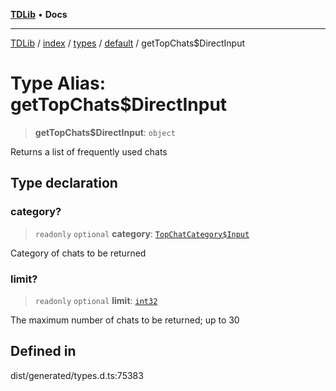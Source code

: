 [**TDLib**](../../../../../../README.md) • **Docs**

***

[TDLib](../../../../../../modules.md) / [index](../../../../../README.md) / [types](../../../README.md) / [default](../README.md) / getTopChats$DirectInput

# Type Alias: getTopChats$DirectInput

> **getTopChats$DirectInput**: `object`

Returns a list of frequently used chats

## Type declaration

### category?

> `readonly` `optional` **category**: [`TopChatCategory$Input`](TopChatCategory$Input.md)

Category of chats to be returned

### limit?

> `readonly` `optional` **limit**: [`int32`](int32-1.md)

The maximum number of chats to be returned; up to 30

## Defined in

dist/generated/types.d.ts:75383
